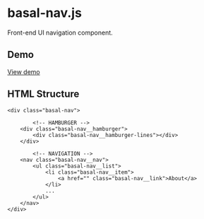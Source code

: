 # basal-nav.js
Front-end UI navigation component.

## Demo
<a href="http://arjanj.github.io/basal-nav/demo/">View demo</a>

## HTML Structure
```
<div class="basal-nav">

        <!-- HAMBURGER -->
	<div class="basal-nav__hamburger">
		<div class="basal-nav__hamburger-lines"></div>
	</div>
        
        <!-- NAVIGATION -->
	<nav class="basal-nav__nav">
		<ul class="basal-nav__list">
			<li class="basal-nav__item">
				<a href="" class="basal-nav__link">About</a>
			</li>
			...
		</ul>
	</nav>
</div>
```
